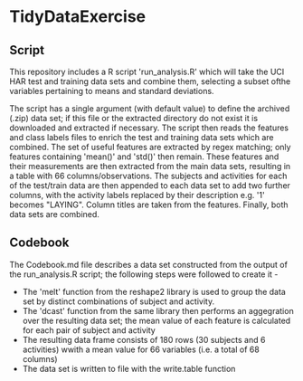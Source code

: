 TidyDataExercise
================

Script
------

This repository includes a R script 'run_analysis.R' which will take the UCI HAR test and training data sets and combine them, selecting a subset ofthe variables pertaining to means and standard deviations.

The script has a single argument (with default value) to define the archived (.zip) data set; if this file or the extracted directory do not exist it is downloaded and extracted if necessary. The script then reads the features and class labels files to enrich the test and training data sets which are combined. The set of useful features are extracted by regex matching; only features containing 'mean()' and 'std()' then remain. These features and their measurements are then extracted from the main data sets, resulting in a table with 66 columns/observations. The subjects and activities for each of the test/train data are then appended to each data set to add two further columns, with the activity labels replaced by their description e.g. '1' becomes "LAYING". Column titles are taken from the features. Finally, both data sets are combined.

Codebook
--------

The Codebook.md file describes a data set constructed from the output of the run_analysis.R script; the following steps were followed to create it -
* The 'melt' function from the reshape2 library is used to group the data set by distinct combinations of subject and activity.
* The 'dcast' function from the same library then performs an aggegration over the resulting data set; the mean value of each feature is calculated for each pair of subject and activity
* The resulting data frame consists of 180 rows (30 subjects and 6 activities) wwith a mean value for 66 variables (i.e. a total of 68 columns)
* The data set is written to file with the write.table function
